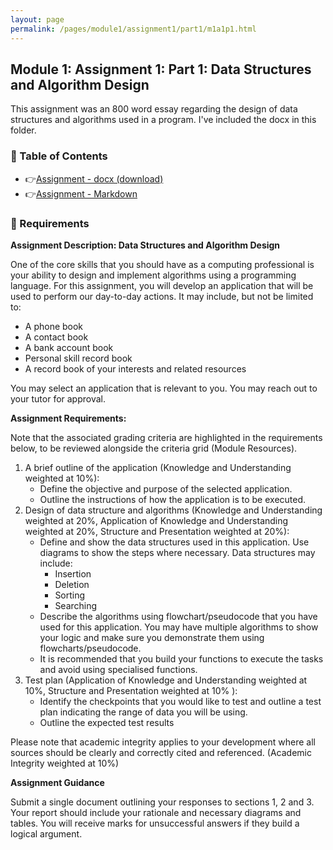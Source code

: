 ```yaml
---
layout: page
permalink: /pages/module1/assignment1/part1/m1a1p1.html
---
```


## Module 1: Assignment 1: Part 1: Data Structures and Algorithm Design

This assignment was an 800 word essay regarding the design of data structures and algorithms used in a program. I've included the docx in this folder.

### 🙈 Table of Contents

- 👉[Assignment - docx (download)](/pages/module1/assignment1/part1/data-structures-and-algorithm-design-tw.docx)
- 👉[Assignment - Markdown](/pages/module1/assignment1/part1/m1a1p1/data-structures-and-algorithm-design.html)

### 📝 Requirements

**Assignment Description: Data Structures and Algorithm Design**

One of the core skills that you should have as a computing professional is your ability to design and implement algorithms using a programming language. For this assignment, you will develop an application that will be used to perform our day-to-day actions. It may include, but not be limited to:

- A phone book
- A contact book
- A bank account book
- Personal skill record book
- A record book of your interests and related resources

You may select an application that is relevant to you. You may reach out to your tutor for approval.

**Assignment Requirements:**

Note that the associated grading criteria are highlighted in the requirements below, to be reviewed alongside the criteria grid (Module Resources).

1. A brief outline of the application (Knowledge and Understanding weighted at 10%):
   - Define the objective and purpose of the selected application.
   - Outline the instructions of how the application is to be executed.
2. Design of data structure and algorithms (Knowledge and Understanding weighted at 20%, Application of Knowledge and Understanding weighted at 20%, Structure and Presentation weighted at 20%):
   - Define and show the data structures used in this application. Use diagrams to show the steps where necessary. Data structures may include:
     - Insertion
     - Deletion
     - Sorting
     - Searching
   - Describe the algorithms using flowchart/pseudocode that you have used for this application. You may have multiple algorithms to show your logic and make sure you demonstrate them using flowcharts/pseudocode.
   - It is recommended that you build your functions to execute the tasks and avoid using specialised functions.
3. Test plan (Application of Knowledge and Understanding weighted at 10%, Structure and Presentation weighted at 10% ):
   - Identify the checkpoints that you would like to test and outline a test plan indicating the range of data you will be using.
   - Outline the expected test results

Please note that academic integrity applies to your development where all sources should be clearly and correctly cited and referenced. (Academic Integrity weighted at 10%)

**Assignment Guidance**

Submit a single document outlining your responses to sections 1, 2 and 3. Your report should include your rationale and necessary diagrams and tables.
You will receive marks for unsuccessful answers if they build a logical argument.

